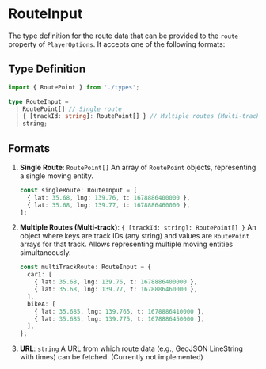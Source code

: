 # RouteInput

The type definition for the route data that can be provided to the `route` property of `PlayerOptions`. It accepts one of the following formats:

## Type Definition

```typescript
import { RoutePoint } from './types';

type RouteInput =
  | RoutePoint[] // Single route
  | { [trackId: string]: RoutePoint[] } // Multiple routes (Multi-track)
  | string;
```

## Formats

1.  **Single Route**: `RoutePoint[]`
    An array of `RoutePoint` objects, representing a single moving entity.
    ```typescript
    const singleRoute: RouteInput = [
      { lat: 35.68, lng: 139.76, t: 1678886400000 },
      { lat: 35.68, lng: 139.77, t: 1678886460000 },
    ];
    ```

2.  **Multiple Routes (Multi-track)**: `{ [trackId: string]: RoutePoint[] }`
    An object where keys are track IDs (any string) and values are `RoutePoint` arrays for that track. Allows representing multiple moving entities simultaneously.
    ```typescript
    const multiTrackRoute: RouteInput = {
      car1: [
        { lat: 35.68, lng: 139.76, t: 1678886400000 },
        { lat: 35.68, lng: 139.77, t: 1678886460000 },
      ],
      bikeA: [
        { lat: 35.685, lng: 139.765, t: 1678886410000 },
        { lat: 35.685, lng: 139.775, t: 1678886450000 },
      ],
    };
    ```

3.  **URL**: `string`
    A URL from which route data (e.g., GeoJSON LineString with times) can be fetched. (Currently not implemented) 
